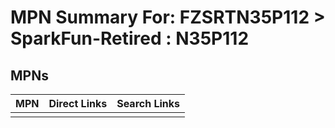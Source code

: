 



# MPN Summary For: FZSRTN35P112 > SparkFun-Retired : N35P112

## MPNs
  

|MPN|Direct Links|Search Links|
| :--- | :--- | :--- |
||||
